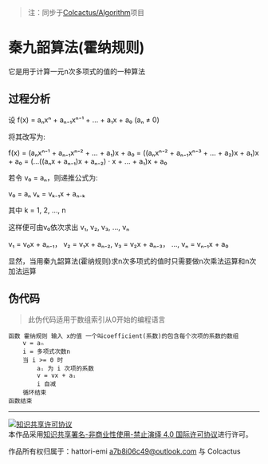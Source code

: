 > 注：同步于[Colcactus/Algorithm](https://github.com/Colcactus/Algorithm)项目

# 秦九韶算法(霍纳规则)

它是用于计算一元n次多项式的值的一种算法

## 过程分析

设 f(x) = aₙxⁿ + aₙ₋₁xⁿ⁻¹ + … + a₁x + a₀ (aₙ ≠ 0)

将其改写为:

f(x) = (aₙxⁿ⁻¹ + aₙ₋₁xⁿ⁻² + … + a₁)x + a₀ = ((aₙxⁿ⁻² + aₙ₋₁xⁿ⁻³ + … + a₂)x + a₁)x + a₀ = (…((aₙx + aₙ₋₁)x + aₙ₋₂) · x + … + a₁)x + a₀

若令 v₀ = aₙ，则递推公式为:

v₀ = aₙ
vₖ = vₖ₋₁x + aₙ₋ₖ

其中 k = 1, 2, …, n

这样便可由v₀依次求出 v₁, v₂, v₃, …, vₙ

v₁ = v₀x + aₙ₋₁， v₂ = v₁x + aₙ₋₂, v₃ = v₂x + aₙ₋₃， …, vₙ = vₙ₋₁x + a₀

显然，当用秦九韶算法(霍纳规则)求n次多项式的值时只需要做n次乘法运算和n次加法运算

## 伪代码

> 此伪代码适用于数组索引从0开始的编程语言

```
函数 霍纳规则 输入 x的值 一个叫coefficient(系数)的包含每个次项的系数的数组
    v = aₙ
    i = 多项式次数n
    当 i >= 0 时
        aᵢ 为 i 次项的系数
        v = vx + aᵢ
        i 自减
    循环结束
函数结束
```
---

<a rel="license" href="http://creativecommons.org/licenses/by-nc-nd/4.0/"><img alt="知识共享许可协议" style="border-width:0" src="https://i.creativecommons.org/l/by-nc-nd/4.0/88x31.png" /></a><br />本作品采用<a rel="license" href="http://creativecommons.org/licenses/by-nc-nd/4.0/">知识共享署名-非商业性使用-禁止演绎 4.0 国际许可协议</a>进行许可。

作品所有权归属于：hattori-emi <a7b8i06c49@outlook.com> 与 Colcactus

